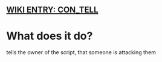 ## [WIKI ENTRY: CON_TELL](https://wiki.hackmud.com/upgrades/locks/CON_TELL)

# What does it do?
tells the owner of the script, that someone is attacking them